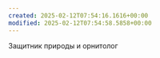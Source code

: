 ```yaml
---
created: 2025-02-12T07:54:16.1616+00:00
modified: 2025-02-12T07:54:58.5858+00:00
---
```

Защитник природы и орнитолог
